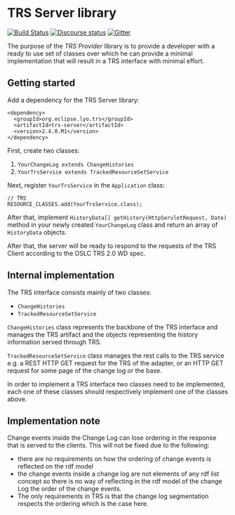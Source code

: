 # TRS Server library

[![Build Status](https://travis-ci.org/eclipse/lyo.trs-server.svg?branch=master)](https://travis-ci.org/eclipse/lyo.trs-server)
[![Discourse status](https://img.shields.io/discourse/https/meta.discourse.org/status.svg)](https://forum.open-services.net/)
[![Gitter](https://img.shields.io/gitter/room/nwjs/nw.js.svg)](https://gitter.im/eclipse/lyo)

The purpose of the *TRS Provider* library is to provide a developer with a ready
to use set of classes over which he can provide a minimal implementation that
will result in a TRS interface with minimal effort.

## Getting started

Add a dependency for the TRS Server library:

    <dependency>
      <groupId>org.eclipse.lyo.trs</groupId>
      <artifactId>trs-server</artifactId>
      <version>2.4.0.M1</version>
    </dependency>

First, create two classes:

1. `YourChangeLog extends ChangeHistories`
1. `YourTrsService extends TrackedResourceSetService`

Next, register `YourTrsService` in the `Application` class:

    // TRS
    RESOURCE_CLASSES.add(YourTrsService.class);

After that, implement `HistoryData[] getHistory(HttpServletRequest, Date)` method in your newly created `YourChangeLog` class and return  an array of `HistoryData` objects.

After that, the server will be ready to respond to the requests of the TRS Client according to the OSLC TRS 2.0 WD spec.

## Internal implementation

The TRS interface consists mainly of two classes:

- `ChangeHistories`
- `TrackedResourceSetService`

`ChangeHistories` class represents the backbone of the TRS interface and
manages the TRS artifact and the objects representing the history information
served through TRS.

`TrackedResourceSetService` class manages the rest calls to the TRS service
e.g. a REST HTTP GET request for the TRS of the adapter, or an HTTP GET request
for some page of the change log or the base.

In order to implement a TRS interface two classes need to be implemented, each
one of these classes should respectively implement one of the classes above.

## Implementation note

Change events inside the Change Log can lose ordering in the response that is
served to the clients. This will not be fixed due to the following:

- there are no requirements on how the ordering of change events is reflected on the rdf model
- the change events inside a change log are not elements of any rdf list concept so there is no way of reflecting in the rdf model of the change Log the order of the change events.
- The only requirements in TRS is that the change log segmentation respects the ordering which is the case here.
